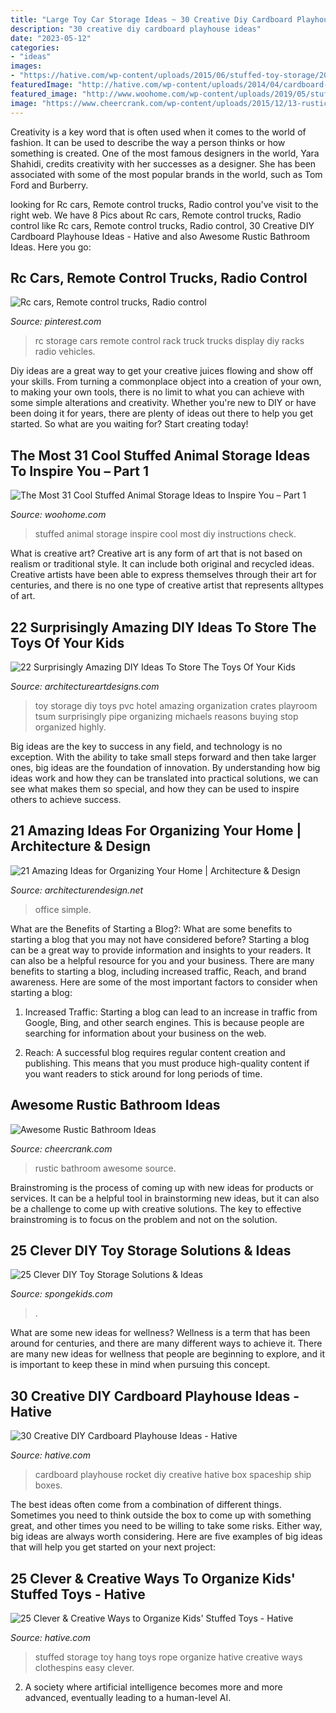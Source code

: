```yaml
---
title: "Large Toy Car Storage Ideas ~ 30 Creative Diy Cardboard Playhouse Ideas"
description: "30 creative diy cardboard playhouse ideas"
date: "2023-05-12"
categories:
- "ideas"
images:
- "https://hative.com/wp-content/uploads/2015/06/stuffed-toy-storage/20-stuffed-toy-storage-ideas.jpg"
featuredImage: "http://hative.com/wp-content/uploads/2014/04/cardboard-playhouse/12-rocket-cardboard-playhouse.jpg"
featured_image: "http://www.woohome.com/wp-content/uploads/2019/05/stuffed-animal-storage-ideas-2-3.jpg"
image: "https://www.cheercrank.com/wp-content/uploads/2015/12/13-rustic-bathroom-ideas.jpg"
---
```



Creativity is a key word that is often used when it comes to the world of fashion. It can be used to describe the way a person thinks or how something is created. One of the most famous designers in the world, Yara Shahidi, credits creativity with her successes as a designer. She has been associated with some of the most popular brands in the world, such as Tom Ford and Burberry.

	

		
looking for Rc cars, Remote control trucks, Radio control you've visit to the right web. We have 8 Pics about Rc cars, Remote control trucks, Radio control like Rc cars, Remote control trucks, Radio control, 30 Creative DIY Cardboard Playhouse Ideas - Hative and also Awesome Rustic Bathroom Ideas. Here you go:
		
    
## Rc Cars, Remote Control Trucks, Radio Control

<img loading=lazy src="https://i.pinimg.com/originals/eb/f1/dd/ebf1dde68e16b1c8862c848c6fc7de00.jpg" onerror="this.onerror=null;this.src='https://tse1.mm.bing.net/th?id=OIP.LimZX_GdnhPWVtOCER6hgQHaJ3&amp;pid=15.1';" alt="Rc cars, Remote control trucks, Radio control">

_Source: pinterest.com_

>rc storage cars remote control rack truck trucks display diy racks radio vehicles. 

	

Diy ideas are a great way to get your creative juices flowing and show off your skills. From turning a commonplace object into a creation of your own, to making your own tools, there is no limit to what you can achieve with some simple alterations and creativity. Whether you're new to DIY or have been doing it for years, there are plenty of ideas out there to help you get started. So what are you waiting for? Start creating today!

    
## The Most 31 Cool Stuffed Animal Storage Ideas To Inspire You – Part 1

<img loading=lazy src="http://www.woohome.com/wp-content/uploads/2019/05/stuffed-animal-storage-ideas-2-3.jpg" onerror="this.onerror=null;this.src='https://tse4.mm.bing.net/th?id=OIP.0GqoP5lIaGcB9xJPkqYYpQHaJ6&amp;pid=15.1';" alt="The Most 31 Cool Stuffed Animal Storage Ideas to Inspire You – Part 1">

_Source: woohome.com_

>stuffed animal storage inspire cool most diy instructions check. 

	

What is creative art?
Creative art is any form of art that is not based on realism or traditional style. It can include both original and recycled ideas. Creative artists have been able to express themselves through their art for centuries, and there is no one type of creative artist that represents alltypes of art.

    
## 22 Surprisingly Amazing DIY Ideas To Store The Toys Of Your Kids

<img loading=lazy src="https://www.architectureartdesigns.com/wp-content/uploads/2016/04/19-14-630x840.jpg" onerror="this.onerror=null;this.src='https://tse3.mm.bing.net/th?id=OIP.5US1GNRsFVQMtJOgtSEbKwHaJ4&amp;pid=15.1';" alt="22 Surprisingly Amazing DIY Ideas To Store The Toys Of Your Kids">

_Source: architectureartdesigns.com_

>toy storage diy toys pvc hotel amazing organization crates playroom tsum surprisingly pipe organizing michaels reasons buying stop organized highly. 

	

Big ideas are the key to success in any field, and technology is no exception. With the ability to take small steps forward and then take larger ones, big ideas are the foundation of innovation. By understanding how big ideas work and how they can be translated into practical solutions, we can see what makes them so special, and how they can be used to inspire others to achieve success.

    
## 21 Amazing Ideas For Organizing Your Home | Architecture &amp; Design

<img loading=lazy src="https://cdn.architecturendesign.net/wp-content/uploads/2014/09/163.jpg" onerror="this.onerror=null;this.src='https://tse4.mm.bing.net/th?id=OIP.PiEXlr6DSIDEPjHu2DEkOwHaJ3&amp;pid=15.1';" alt="21 Amazing Ideas for Organizing Your Home | Architecture &amp; Design">

_Source: architecturendesign.net_

>office simple. 

	

What are the Benefits of Starting a Blog?: What are some benefits to starting a blog that you may not have considered before?
Starting a blog can be a great way to provide information and insights to your readers. It can also be a helpful resource for you and your business. There are many benefits to starting a blog, including increased traffic, Reach, and brand awareness. Here are some of the most important factors to consider when starting a blog: 
1. Increased Traffic: Starting a blog can lead to an increase in traffic from Google, Bing, and other search engines. This is because people are searching for information about your business on the web. 

2. Reach: A successful blog requires regular content creation and publishing. This means that you must produce high-quality content if you want readers to stick around for long periods of time.

    
## Awesome Rustic Bathroom Ideas

<img loading=lazy src="https://www.cheercrank.com/wp-content/uploads/2015/12/13-rustic-bathroom-ideas.jpg" onerror="this.onerror=null;this.src='https://tse3.mm.bing.net/th?id=OIP.oGd-oSLp-UMsFn3pw9SuoAHaKk&amp;pid=15.1';" alt="Awesome Rustic Bathroom Ideas">

_Source: cheercrank.com_

>rustic bathroom awesome source. 

	

Brainstroming is the process of coming up with new ideas for products or services. It can be a helpful tool in brainstorming new ideas, but it can also be a challenge to come up with creative solutions. The key to effective brainstroming is to focus on the problem and not on the solution.

    
## 25 Clever DIY Toy Storage Solutions &amp; Ideas

<img loading=lazy src="https://spongekids.com/wp-content/uploads/2016/11/toy-storage/26-toy-storage-tutorials-ideas.jpg" onerror="this.onerror=null;this.src='https://tse1.mm.bing.net/th?id=OIP.ye8Cq733gAKD9AFXWRPgkgHaLH&amp;pid=15.1';" alt="25 Clever DIY Toy Storage Solutions &amp; Ideas">

_Source: spongekids.com_

>. 

	

What are some new ideas for wellness?
Wellness is a term that has been around for centuries, and there are many different ways to achieve it. There are many new ideas for wellness that people are beginning to explore, and it is important to keep these in mind when pursuing this concept.

    
## 30 Creative DIY Cardboard Playhouse Ideas - Hative

<img loading=lazy src="http://hative.com/wp-content/uploads/2014/04/cardboard-playhouse/12-rocket-cardboard-playhouse.jpg" onerror="this.onerror=null;this.src='https://tse3.mm.bing.net/th?id=OIP.b47Uru8GuZfxUbXWsjl-iAHaLH&amp;pid=15.1';" alt="30 Creative DIY Cardboard Playhouse Ideas - Hative">

_Source: hative.com_

>cardboard playhouse rocket diy creative hative box spaceship ship boxes. 

	

The best ideas often come from a combination of different things. Sometimes you need to think outside the box to come up with something great, and other times you need to be willing to take some risks. Either way, big ideas are always worth considering. Here are five examples of big ideas that will help you get started on your next project: 

    
## 25 Clever &amp; Creative Ways To Organize Kids&#039; Stuffed Toys - Hative

<img loading=lazy src="https://hative.com/wp-content/uploads/2015/06/stuffed-toy-storage/20-stuffed-toy-storage-ideas.jpg" onerror="this.onerror=null;this.src='https://tse4.mm.bing.net/th?id=OIP.YwRuGHqYgoW26Xlt66b5kgHaLG&amp;pid=15.1';" alt="25 Clever &amp; Creative Ways to Organize Kids&#039; Stuffed Toys - Hative">

_Source: hative.com_

>stuffed storage toy hang toys rope organize hative creative ways clothespins easy clever. 

	

2. A society where artificial intelligence becomes more and more advanced, eventually leading to a human-level AI. 

